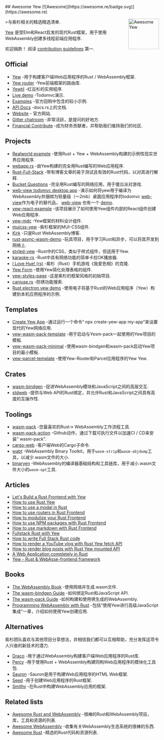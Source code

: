 <div class="github-widget" data-repo="jetli/awesome-yew"></div>
<script async src="https://pagead2.googlesyndication.com/pagead/js/adsbygoogle.js"></script><ins class="adsbygoogle" style="display:block" data-ad-client="ca-pub-6890694312814945" data-ad-slot="5473692530" data-ad-format="auto"  data-full-width-responsive="true"></ins><script>(adsbygoogle = window.adsbygoogle || []).push({});</script>
## Awesome Yew [![Awesome](https://awesome.re/badge.svg)](https://awesome.re)

[<img src="https://raw.githubusercontent.com/jetli/awesome-yew/master/logo.svg?sanitize=true" align="right" width="100" title="Awesome Yew">](https://github.com/yewstack/yew)

&gt;与紫杉相关的精选精选清单.

[Yew](https://github.com/yewstack/yew) 是受Elm和React启发的现代Rust框架，用于使用WebAssembly创建多线程前端应用程序.

 欢迎捐款！  阅读 [contribution guidelines](https://github.com/jetli/awesome-yew/blob/master/CONTRIBUTING.md) 第一.



## Official

- [Yew](https://github.com/yewstack/yew) -用于构建客户端Web应用程序的Rust / WebAssembly框架.
- [Yew router](https://github.com/yewstack/yew_router) -Yew前端框架的路由库.
- [Yewtil](https://github.com/yewstack/yewtil) -红豆杉的实用程序.
- [Live demo](https://yew-todomvc.netlify.com) -Todomvc演示.
- [Examples](https://github.com/yewstack/yew/tree/master/examples) -官方回购中包含的较小示例.
- [API Docs](https://docs.rs/yew) -docs.rs上的文档.
- [Website](https://yew.rs/) - 官方网站.
- [Gitter chatroom](https://gitter.im/yewframework/Lobby) -非常活跃，是提问的好地方.
- [Financial Contribute](https://opencollective.com/yew) -成为财务贡献者，并帮助我们维持我们的社区.

## Projects

- [Realworld example](https://github.com/jetli/rust-yew-realworld-example-app) -使用Rust + Yew + WebAssembly构建的示例性现实世界应用程序.
- [webapp.rs](https://github.com/saschagrunert/webapp.rs) -由Yew构建的完全用Rust编写的Web应用程序.
- [Rust-Full-Stack](https://github.com/steadylearner/Rust-Full-Stack) -带有博客文章的易于测试且有效的Rust代码，以对其进行解释.
- [Bucket Questions](https://github.com/hgzimmerman/BucketQuestions) -完全用Rust编写的网络应用，用于傻瓜派对游戏.
- [web-view todomvc desktop app](https://github.com/Extrawurst/rust-webview-todomvc-yew) -演示如何将yew用于编译为WebAssembly并捆绑为轻量级（〜2mb）桌面应用程序的todomvc [web-view](https://github.com/Boscop/web-view)作为电子的替代品， [web-view](https://github.com/Boscop/web-view) 也有一个 [demo](https://github.com/Boscop/web-view/tree/master/examples#todo-yew).
- [yew-react-example](https://github.com/hobofan/yew-react-example) -该项目展示了如何使用Yew组件内部的React组件创建Web应用程序.
- [yew-mdc](https://github.com/Follpvosten/yew-mdc) -Yew框架的材料设计组件.
- [muicss-yew](https://github.com/AlephAlpha/muicss-yew) -紫杉框架的MUI-CSS组件.
- [Kirk](https://github.com/stkevintan/Kirk) -只是Rust WebAssembly博客.
- [rust-async-wasm-demo](https://github.com/extraymond/rust-async-wasm-demo) -玩具项目，用于学习Rust和异步，可以将其开发到网络上.
- [styled-yew](https://github.com/IcyDefiance/styled-yew) -Rust中的CSS，类似于样式组件，但适用于Yew.
- [karaoke-rs](https://github.com/tarkah/karaoke-rs) -Rust中具有网络功能的简单卡拉OK播放器.
- [I Love Hue! (rs)](https://github.com/noc7c9/i-love-hue-rs) -紫杉（Rust）手机游戏《我爱色相》的克隆.
- [Yew Form](https://github.com/jfbilodeau/yew_form) -使用Yew简化处理表格的组件.
- [yew-styles-page](https://github.com/spielrs/yew-styles-page) -这是紫杉的框架风格的初始项目.
- [caniuse.rs](https://github.com/jplatte/caniuse.rs) -防锈功能搜索.
- [Rust electron yew demo](https://github.com/Extrawurst/rust-electron-demo) -使用电子将基于Rust的Web应用程序（Yew）构建到本机应用程序的示例.

## Templates

- [Create Yew App](https://github.com/jetli/create-yew-app) -通过运行一个命令“ npx create-yew-app my-app”来设置现代的Yew网络应用.
- [yew-wasm-pack-template](https://github.com/yewstack/yew-wasm-pack-template) -用于启动与Yesm-pack一起使用的Yew项目的模板.
- [yew-wasm-pack-minimal](https://github.com/yewstack/yew-wasm-pack-minimal) -使用wasm-bindgen和wasm-pack启动Yew项目的最小模板.
- [yew-parcel-template](https://github.com/spielrs/yew-parcel-template) -使用Yew-Router和Parcel应用程序的Yew Yew.

## Crates

- [wasm-bindgen](https://github.com/rustwasm/wasm-bindgen) -促进WebAssembly模块和JavaScript之间的高层交互.
- [stdweb](https://github.com/koute/stdweb) -提供与Web API的Rust绑定，并允许Rust和JavaScript之间具有高度的互操作性.

## Toolings

- [wasm-pack](https://github.com/rustwasm/wasm-pack) -您最喜欢的Rust-&gt; WebAssembly工作流程工具.
- [wasm-pack-action](https://github.com/jetli/wasm-pack-action) -Github动作，通过下载可执行文件以加速CI / CD来安装“ wasm-pack”.
- [cargo-web](https://github.com/koute/cargo-web) -客户端Web的Cargo子命令.
- [wabt](https://github.com/WebAssembly/wabt) -WebAssembly Binary Toolkit，用于`wasm-strip`和`wasm-objdump`工具，以减少.wasm文件的大小.
- [binaryen](https://github.com/WebAssembly/binaryen) -WebAssembly的编译器基础结构和工具链库，用于减小.wasm文件大小的`wasm-opt`工具.

## Articles

- [Let's Build a Rust Frontend with Yew](https://dev.to/deciduously/lets-build-a-rust-frontend-with-yew---part-1-3k2o)
- [How to use Rust Yew](https://www.steadylearner.com/blog/read/How-to-use-Rust-Yew)
- [How to use a modal in Rust](https://www.steadylearner.com/blog/read/How-to-use-a-modal-in-Rust)
- [How to use routers in Rust Frontend](https://www.steadylearner.com/blog/read/How-to-use-routers-in-Rust-Frontend)
- [How to modulize your Rust Frontend](https://www.steadylearner.com/blog/read/How-to-modulize-your-Rust-Frontend)
- [How to use NPM packages with Rust Frontend](https://www.steadylearner.com/blog/read/How-to-use-NPM-packages-with-Rust-Frontend)
- [How to use markdown with Rust Frontend](https://www.steadylearner.com/blog/read/How-to-use-markdown-with-Rust-Frontend)
- [Fullstack Rust with Yew](https://www.steadylearner.com/blog/read/Fullstack-Rust-with-Yew)
- [How to write Full Stack Rust code](https://www.steadylearner.com/blog/read/How-to-write-Full-Stack-Rust-code)
- [How to render a YouTube vlog with Rust Yew fetch API](https://www.steadylearner.com/blog/read/How-to-render-a-YouTube-vlog-with-Rust-Yew-fetch-API)
- [How to render blog posts with Rust Yew mounted API](https://www.steadylearner.com/blog/read/How-to-render-blog-posts-with-Rust-Yew-mounted-API)
- [A Web Application completely in Rust](https://medium.com/@saschagrunert/a-web-application-completely-in-rust-6f6bdb6c4471)
- [Yew - Rust & WebAsse-frontend framework](https://sudonull.com/posts/16392-Yew-Rust-WebAsse-frontend-framework)

## Books

- [The WebAssembly Book](https://rustwasm.github.io/docs/book/) -使用网络并生成.wasm文件.
- [The wasm-bindgen Guide](https://rustwasm.github.io/docs/wasm-bindgen/) -如何绑定Rust和JavaScript API.
- [The wasm-pack Guide](https://rustwasm.github.io/docs/wasm-pack/) -如何构建和使用锈生成的WebAssembly.
- [Programming WebAssembly with Rust](https://pragprog.com/book/khrust/programming-webassembly-with-rust) -包括“使用Yew进行高级JavaScript集成”一章，介绍如何使用Yew创建应用.

## Alternatives

紫杉团队喜欢与其他项目分享想法，并相信我们都可以互相帮助，充分发挥这项令人兴奋的新技术的潜力.

- [Draco](https://github.com/utkarshkukreti/draco) -用于通过WebAssembly构建客户端Web应用程序的Rust库.
- [Percy](https://github.com/chinedufn/percy) -用于使用Rust + WebAssembly构建同构Web应用程序的模块化工具包.
- [Sauron](https://github.com/ivanceras/sauron) -Sauron是用于构建Web应用程序的HTML Web框架.
- [Seed](https://github.com/seed-rs/seed) -用于创建Web应用程序的Rust框架.
- [Smithy](https://github.com/rbalicki2/smithy) -在Rust中构建WebAssembly应用的框架.

## Related lists

- [Awesome Rust and WebAssembly](https://github.com/rustwasm/awesome-rust-and-webassembly) -很棒的Rust和WebAssembly项目，库，工具和资源的列表.
- [Awesome WebAssembly](https://github.com/mbasso/awesome-wasm) -收集有关WebAssembly生态系统的很棒的东西.
- [Awesome Rust](https://github.com/rust-unofficial/awesome-rust) -精选的Rust代码和资源列表.
